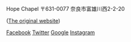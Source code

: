Hope Chapel
〒631-0077 奈良市富雄川西2-2-20

([The original website](http://hope-chapel.wixsite.com/hope))

[Facebook](https://www.facebook.com/HopeEnglishService)
[Twitter](https://twitter.com/hope_chapel?lang=ja)
[Google](https://plus.google.com/109077208727225203434)
[Instagram](https://www.instagram.com/afleru/)

